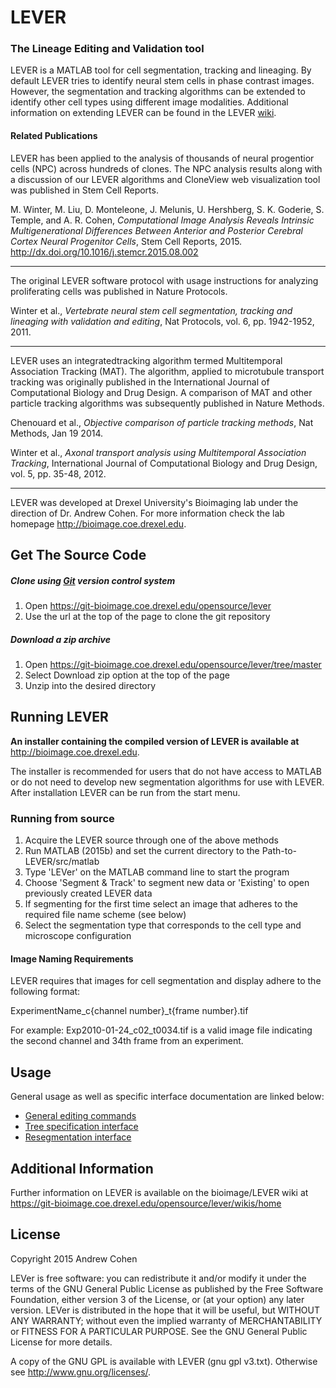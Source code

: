 # **LEVER**
### The Lineage Editing and Validation tool

LEVER is a MATLAB tool for cell segmentation, tracking and lineaging. By default LEVER tries to identify neural stem cells in phase contrast images. However, the segmentation and tracking algorithms can be extended to identify other cell types using different image modalities. Additional information on extending LEVER can be found in the LEVER [wiki](https://git-bioimage.coe.drexel.edu/opensource/lever/wikis/home).

#### Related Publications
LEVER has been applied to the analysis of thousands of neural progentior cells (NPC) across hundreds of clones. The NPC analysis results along with a discussion of our LEVER algorithms and CloneView web visualization tool was published in Stem Cell Reports.

M. Winter, M. Liu, D. Monteleone, J. Melunis, U. Hershberg, S. K. Goderie, S. Temple, and A. R. Cohen, _Computational Image Analysis Reveals Intrinsic Multigenerational Differences Between Anterior and Posterior Cerebral Cortex Neural Progenitor Cells_, Stem Cell Reports, 2015. http://dx.doi.org/10.1016/j.stemcr.2015.08.002

---
The original LEVER software protocol with usage instructions for analyzing proliferating cells was published in Nature Protocols.

Winter et al., _Vertebrate neural stem cell segmentation, tracking and lineaging with validation and editing_, Nat Protocols, vol. 6, pp. 1942-1952, 2011.

---
LEVER uses an integratedtracking algorithm termed Multitemporal Association Tracking (MAT). The algorithm, applied to microtubule transport tracking was originally published in the International Journal of Computational Biology and Drug Design. A comparison of MAT and other particle tracking algorithms was subsequently published in Nature Methods.

Chenouard et al., _Objective comparison of particle tracking methods_, Nat Methods, Jan 19 2014.

Winter et al., _Axonal transport analysis using Multitemporal Association Tracking_, International Journal of Computational Biology and Drug Design, vol. 5, pp. 35-48, 2012.

---
LEVER was developed at Drexel University's Bioimaging lab under the direction of Dr. Andrew Cohen. For more information check the lab homepage http://bioimage.coe.drexel.edu.

## Get The Source Code

##### Clone using [Git](https://git-scm.com) version control system
1. Open https://git-bioimage.coe.drexel.edu/opensource/lever
2. Use the url at the top of the page to clone the git repository

##### Download a zip archive
1. Open https://git-bioimage.coe.drexel.edu/opensource/lever/tree/master
2. Select Download zip option at the top of the page
3. Unzip into the desired directory

## Running LEVER
**An installer containing the compiled version of LEVER is available at** http://bioimage.coe.drexel.edu.

The installer is recommended for users that do not have access to MATLAB or do not need to develop new segmentation algorithms for use with LEVER. After installation LEVER can be run from the start menu.

### Running from source

1. Acquire the LEVER source through one of the above methods
2. Run MATLAB (2015b) and set the current directory to the Path-to-LEVER/src/matlab
3. Type 'LEVer' on the MATLAB command line to start the program
4. Choose 'Segment & Track' to segment new data or 'Existing' to open previously created LEVER data
5. If segmenting for the first time select an image that adheres to the required file name scheme (see below)
6. Select the segmentation type that corresponds to the cell type and microscope configuration

#### Image Naming Requirements
LEVER requires that images for cell segmentation and display adhere to the following format:

ExperimentName_c{channel number}_t{frame number}.tif

For example: Exp2010-01-24_c02_t0034.tif is a valid image file indicating the second channel and 34th frame from an experiment.

## Usage
General usage as well as specific interface documentation are linked below:
* [General editing commands](https://git-bioimage.coe.drexel.edu/opensource/lever/wikis/general-editing)
* [Tree specification interface](https://git-bioimage.coe.drexel.edu/opensource/lever/wikis/tree-editing)
* [Resegmentation interface](https://git-bioimage.coe.drexel.edu/opensource/lever/wikis/resegmentation-interface)

## Additional Information
Further information on LEVER is available on the bioimage/LEVER wiki at https://git-bioimage.coe.drexel.edu/opensource/lever/wikis/home

## License
Copyright 2015 Andrew Cohen

LEVer is free software: you can redistribute it and/or modify
it under the terms of the GNU General Public License as published by
the Free Software Foundation, either version 3 of the License, or
(at your option) any later version.
LEVer is distributed in the hope that it will be useful,
but WITHOUT ANY WARRANTY; without even the implied warranty of
MERCHANTABILITY or FITNESS FOR A PARTICULAR PURPOSE.  See the
GNU General Public License for more details.

A copy of the GNU GPL is available with LEVER (gnu gpl v3.txt). Otherwise see
<http://www.gnu.org/licenses/>.

